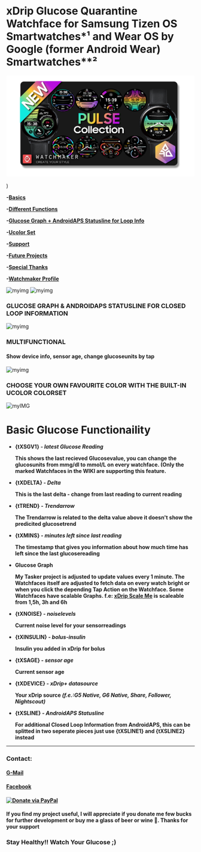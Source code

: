 # xDrip Glucose Quarantine Watchface for Samsung Tizen OS Smartwatches*¹ and Wear OS by Google (former Android Wear) Smartwatches**²

![myimg](https://github.com/FreDiabetics/xDrip--Tasker-Tizen-Watchface-Integration/blob/master/Watchfaces/content/pictures/mockup/Element%206.png)

)


   **-[Basics](#basic-glucose-functionaility)**

   **-[Different Functions](#multifunctional)**
   
   **-[Glucose Graph + AndroidAPS Statusline for Loop Info](#glucose-graph-and-androidaps-statusline-for-closed-loop-information)**
   
   **-[Ucolor Set](#choose-your-own-favourite-color-with-the-ucolor-colorset)**
   
   **-[Support](#contact)**
   
   **-[Future Projects](#future-projects)**

   **-[Special Thanks](#special-thanks)**

   **-[Watchmaker Profile](https://getwatchmaker.com/user/Bkd6tbYxr)**

![myimg](https://github.com/wagnefrede/xDrip--Tasker-Tizen-Watchface-Integration/blob/master/Watchfaces/content/pictures/mockup/active_preset.png) ![myimg](https://github.com/wagnefrede/xDrip--Tasker-Tizen-Watchface-Integration/blob/master/Watchfaces/content/pictures/mockup/active_graphview.png)

### GLUCOSE GRAPH & ANDROIDAPS STATUSLINE FOR CLOSED LOOP INFORMATION 

![myimg](https://github.com/wagnefrede/xDrip--Tasker-Tizen-Watchface-Integration/blob/master/Watchfaces/content/pictures/mockup/4%20watches.png)

### MULTIFUNCTIONAL
#### Show device info, sensor age, change glucoseunits by tap

![myimg](https://github.com/wagnefrede/xDrip--Tasker-Tizen-Watchface-Integration/blob/master/Watchfaces/content/pictures/mockup/3%20watches%20.png)

### CHOOSE YOUR OWN FAVOURITE COLOR WITH THE BUILT-IN UCOLOR COLORSET

![myIMG](https://github.com/wagnefrede/xDrip--Tasker-Tizen-Watchface-Integration/blob/master/Watchfaces/content/pictures/mockup/ucolor_set.png)

# Basic Glucose Functionaility

-  **{tXSGV1} - _latest Glucose Reading_** 

   **This shows the last recieved Glucosevalue, 
   you can change the glucosunits from mmg/dl to mmol/L 
   on every watchface. (Only the marked Watchfaces in the WIKI
   are supporting this feature.**

-  **{tXDELTA} - _Delta_**

   **This is the last delta - change from last reading to current reading**
   
-  **{tTREND} - _Trendarrow_**

   **The Trendarrow is related to the delta value above it doesn't 
   show the predicited glucosetrend**

-  **{tXMINS} - _minutes left since last reading_**

   **The timestamp that gives you information about how much 
   time has left since the last glucosereading**
   
-  **Glucose Graph**

   **My Tasker project is adjusted to update values every 1 minute. 
   The Watchfaces itself are adjusted to fetch data on every watch 
   bright or when you click the depending Tap Action on the Watchface. 
   Some Watchfaces have scalable Graphs. f.e: [xDrip Scale Me](https://getwatchmaker.com/watch/sBJh9mqmYI)
   is scaleable from 1,5h, 3h and 6h** 

- **{tXNOISE} - _noiselevels_**
    
  **Current noise level for your sensorreadings**
   
- **{tXINSULIN} - _bolus-insulin_**

  **Insulin you added in xDrip for bolus**
   
- **{tXSAGE} - _sensor age_**

  **Current sensor age**
   
- **{tXDEVICE} - _xDrip+ datasource_**

  **Your xDrip source _(f.e.:G5 Native, G6 Native, Share, Follower, Nightscout)_**

- **{tXSLINE} - _AndroidAPS Statusline_**

  **For additional Closed Loop Information from AndroidAPS, this can be splitted in two seperate pieces just use {tXSLINE1} and {tXSLINE2} instead**

***

###  Contact:

#### **[G-Mail](<typ1.diafreddy@gmail.com>)**
#### **[Facebook](https://www.facebook.com/FREDERIKWAGNER311991)**
#### **[![Donate via PayPal](https://www.paypalobjects.com/en_US/i/btn/btn_donateCC_LG.gif)](https://www.paypal.com/cgi-bin/webscr?cmd=_s-xclick&hosted_button_id=UX3LKXVXQFPG6&source=url)**

#### **If you find my project useful, I will appreciate if you donate me few bucks for further development or buy me a glass of beer or wine 🍷. Thanks for your support**

### Stay Healthy!! Watch Your Glucose ;)
